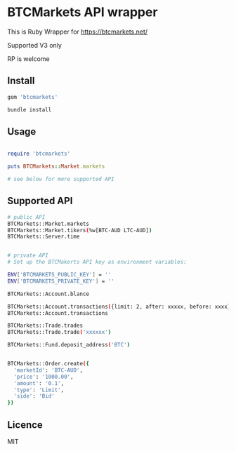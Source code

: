 # BTCMarkets API wrapper
This is Ruby Wrapper for https://btcmarkets.net/

Supported V3 only

RP is welcome

## Install

```bash
gem 'btcmarkets'

bundle install

```

## Usage

```ruby

require 'btcmarkets'

puts BTCMarkets::Market.markets

# see below for more supported API
```

## Supported API

```bash
# public API
BTCMarkets::Market.markets
BTCMarkets::Market.tikers(%w[BTC-AUD LTC-AUD])
BTCMarkets::Server.time


# private API
# Set up the BTCMakerts API key as environment variables:

ENV['BTCMARKETS_PUBLIC_KEY'] = ''
ENV['BTCMARKETS_PRIVATE_KEY'] = ''

BTCMarkets::Account.blance

BTCMarkets::Account.transactions({limit: 2, after: xxxxx, before: xxxx})
BTCMarkets::Account.transactions

BTCMarkets::Trade.trades
BTCMarkets::Trade.trade('xxxxxx')

BTCMarkets::Fund.deposit_address('BTC')


BTCMarkets::Order.create({
  'marketId': 'BTC-AUD',
  'price': '1000.00',
  'amount': '0.1',
  'type': 'Limit',
  'side': 'Bid'
})

```

## Licence
MIT
